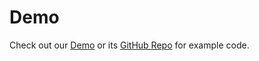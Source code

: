 # Demo

Check out our [Demo](https://nuxt-fire-demo.herokuapp.com/) or its [GitHub Repo](https://github.com/lupas/nuxt-fire-demo) for example code.
